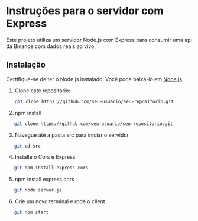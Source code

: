 # Instruções para o servidor com Express

Este projeto utiliza um servidor Node.js com Express para consumir uma api da Binance com dados reais ao vivo.

## Instalação

Certifique-se de ter o Node.js instalado. Você pode baixá-lo em [Node.js](https://nodejs.org/).

1. Clone este repositório:

   ```bash
   git clone https://github.com/seu-usuario/seu-repositorio.git
   ```

2. npm install

```bash
   git clone https://github.com/seu-usuario/seu-repositorio.git
```

3. Navegue até a pasta src para iniciar o servidor

```bash
   git cd src
```

4. Installe o Cors e Express

```bash
   git npm install express cors
```

5. npm install express cors

```bash
   git node server.js
```

6. Crie um novo terminal e rode o client

```bash
   git npm start
```
